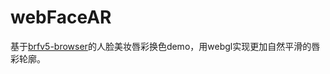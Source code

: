 # webFaceAR
基于[brfv5-browser](https://github.com/Tastenkunst/brfv5-browser)的人脸美妆唇彩换色demo，用webgl实现更加自然平滑的唇彩轮廓。
